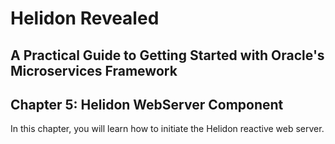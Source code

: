 # Helidon Revealed
## A Practical Guide to Getting Started with Oracle's Microservices Framework
## Chapter 5: Helidon WebServer Component

In this chapter, you will learn how to initiate the Helidon reactive web server.
